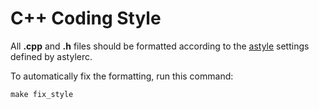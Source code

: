 # C++ Coding Style

All **.cpp** and **.h** files should be formatted according to the [astyle](http://astyle.sourceforge.net/) settings defined by astylerc.

To automatically fix the formatting, run this command:

```
make fix_style
```
